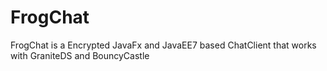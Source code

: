 FrogChat
========

FrogChat is a Encrypted JavaFx and JavaEE7 based ChatClient that works with GraniteDS and BouncyCastle
